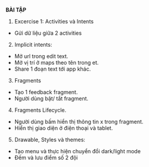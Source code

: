 **BÀI TẬP**

1. Excercise 1: Activities và Intents
- Gửi dữ liệu giữa 2 activities
2. Implicit intents:
- Mở url trong edit text.
- Mở vị trí ở maps theo tên trong et.
- Share 1 đoạn text tới app khác.
3. Fragments
- Tạo 1 feedback fragment.
- Người dùng bật/ tắt fragment.
4. Fragments Lifecycle.
- Người dùng bấm hiển thị thông tin x trong fragment.
- Hiển thị giao diện ở điện thoại và tablet.
5. Drawable, Styles và themes:
- Tạo menu và thực hiện chuyển đổi dark/light mode
- Đếm và lưu điểm số 2 đội
